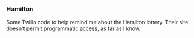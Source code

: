 ### Hamilton

Some Twilio code to help remind me about the Hamilton lottery. Their site doesn't permit programmatic access, as far as I know.
